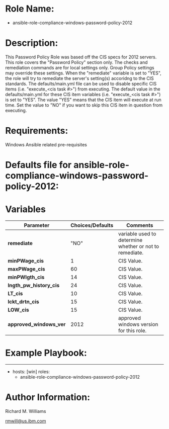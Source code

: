 # Role Name:
- ansible-role-compliance-windows-password-policy-2012

# Description:
This Password Policy Role was based off the CIS specs for 2012 servers.   This
role covers the "Password Policy" section only. The checks and remediation
commands are for local settings only. Group Policy settings may override these
settings. When the "remediate" variable is set to "YES", the role will try to
remediate the server's setting(s) accoridng to the CIS standards.  The
defaults/main.yml file can be used to disable specific CIS items
(i.e. "execute_<cis task #>") from executing. The default value in the
defaults/main.yml for these CIS item variables (i.e. "execute_<cis task #>") is
set to "YES". The value "YES" means that the CIS item will execute at run time.
Set the value to "NO" if you want to skip this CIS item in question from
executing.

# Requirements:
Windows Ansible related pre-requisites

# Defaults file for ansible-role-compliance-windows-password-policy-2012:
# Variables

Parameter | Choices/Defaults|Comments
----------|-----------------|--------
__remediate__ |"NO"| variable used to determine whether or not to remediate.
__minPWage_cis__ |1| CIS Value.
__maxPWage_cis__ |60| CIS Value.
__minPWlgth_cis__ |14| CIS Value.
__lngth_pw_history_cis__ |24| CIS Value.
__LT_cis__ |10| CIS Value.
__lckt_drtn_cis__ |15| CIS Value.
__LOW_cis__ |15| CIS Value.
__approved_windows_ver__ |2012| approved windows version for this role.


# Example Playbook:
---
 - hosts: [win]
   roles:
   - ansible-role-compliance-windows-password-policy-2012


# Author Information:
Richard M. Williams

rmwill@us.ibm.com
